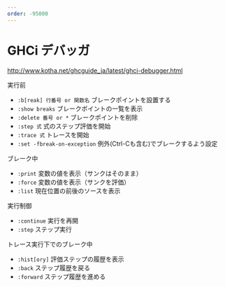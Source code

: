 ```yaml
---
order: -95000
---
```

# GHCi デバッガ

http://www.kotha.net/ghcguide_ja/latest/ghci-debugger.html

実行前

- `:b[reak] 行番号 or 関数名` ブレークポイントを設置する
- `:show breaks` ブレークポイントの一覧を表示
- `:delete 番号 or *` ブレークポイントを削除
- `:step 式` 式のステップ評価を開始
- `:trace 式` トレースを開始
- `:set -fbreak-on-exception` 例外(Ctrl-Cも含む)でブレークするよう設定

ブレーク中

- `:print` 変数の値を表示（サンクはそのまま）
- `:force` 変数の値を表示（サンクを評価）
- `:list` 現在位置の前後のソースを表示

実行制御

- `:continue` 実行を再開
- `:step` ステップ実行

トレース実行下でのブレーク中

- `:hist[ory]` 評価ステップの履歴を表示
- `:back` ステップ履歴を戻る
- `:forward` ステップ履歴を進める
